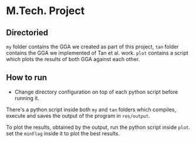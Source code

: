 # M.Tech. Project

## Directoried
`my` folder contains the GGA we created as part of this project, `tan` folder contains the GGA we implemented of Tan et al. work. `plot` contains a script which plots the results of both GGA against each other.

## How to run

- Change directory configuration on top of each python script before running it.

There's a python script inside both `my` and `tan` folders which compiles, execute and saves the output of the program in `res/output`.

To plot the results, obtained by the output, run the python script inside `plot`. set the `minFlag` inside it to plot the best results.
 